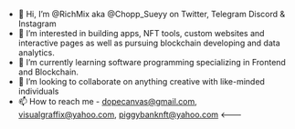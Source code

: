 - 👋 Hi, I’m @RichMix aka @Chopp_Sueyy on Twitter, Telegram Discord & Instagram
- 👀 I’m interested in building apps, NFT tools, custom websites and interactive pages as well as pursuing blockchain developing and data analytics.
- 🌱 I’m currently learning software programming specializing in Frontend and Blockchain.
- 💞️ I’m looking to collaborate on anything creative with like-minded individuals
- 📫 How to reach me - dopecanvas@gmail.com, visualgraffix@yahoo.com, piggybanknft@yahoo.com <---

